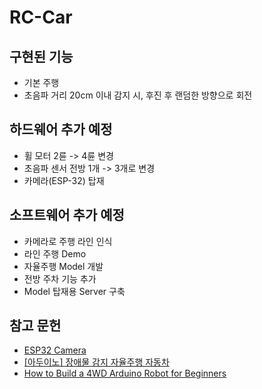 # RC-Car

## 구현된 기능
* 기본 주행
* 초음파 거리 20cm 이내 감지 시, 후진 후 랜덤한 방향으로 회전

## 하드웨어 추가 예정
* 휠 모터 2륜 -> 4륜 변경
* 초음파 센서 전방 1개 -> 3개로 변경
* 카메라(ESP-32) 탑재

## 소프트웨어 추가 예정
* 카메라로 주행 라인 인식
* 라인 주행 Demo
* 자율주행 Model 개발
* 전방 주차 기능 추가
* Model 탑재용 Server 구축

## 참고 문헌
* [ESP32 Camera](https://blog.daum.net/rockjjy99/2934)
* [[아두이노] 장애물 감지 자율주행 자동차](https://deneb21.tistory.com/313)
* [How to Build a 4WD Arduino Robot for Beginners](https://www.makeuseof.com/tag/build-4wd-arduino-robot-beginners/)
